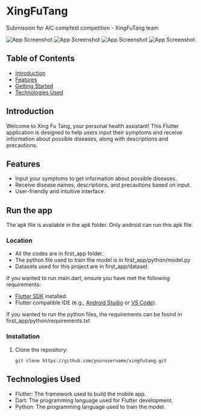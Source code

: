 # XingFuTang
Submission for AIC compfest competition - XingFuTang team

![App Screenshot](screenshots/1.jpeg)
![App Screenshot](screenshots/2.jpeg)
![App Screenshot](screenshots/3.jpeg)
![App Screenshot](screenshots/4.jpeg)

## Table of Contents

- [Introduction](#introduction)
- [Features](#features)
- [Getting Started](#getting-started)
- [Technologies Used](#technologies-used)

## Introduction

Welcome to Xing Fu Tang, your personal health assistant! This Flutter application is designed to help users input their symptoms and receive information about possible diseases, along with descriptions and precautions.

## Features

- Input your symptoms to get information about possible diseases.
- Receive disease names, descriptions, and precautions based on input.
- User-friendly and intuitive interface.

## Run the app
The apk file is available in the apk folder.
Only android can run this apk file.

### Location
- All the codes are in first_app folder.
- The python file used to train the model is in first_app/python/model.py
- Datasets used for this project are in first_app/dataset

If you wanted to run main.dart, ensure you have met the following requirements:

- [Flutter SDK](https://flutter.dev/docs/get-started/install) installed.
- Flutter compatible IDE (e.g., [Android Studio](https://developer.android.com/studio) or [VS Code](https://code.visualstudio.com/)).

If you wanted to run the python files, the requirements can be found in first_app/python/requirements.txt

### Installation

1. Clone the repository:

   ```shell
   git clone https://github.com/yourusername/xingfutang.git
   
## Technologies Used

- Flutter: The framework used to build the mobile app.
- Dart: The programming language used for Flutter development.
- Python: The programming language used to train the model.

